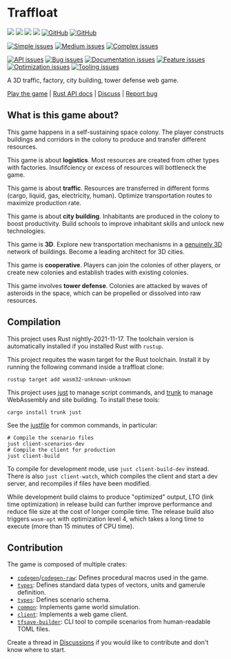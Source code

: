 # Traffloat

[![](https://github.com/traffloat/traffloat/actions/workflows/ci.yml/badge.svg?branch=master)](https://github.com/traffloat/traffloat/actions/workflows/ci.yml)
[![](https://github.com/traffloat/traffloat/actions/workflows/client.yml/badge.svg?branch=master)](https://traffloat.github.io/master)
[![](https://github.com/traffloat/traffloat/actions/workflows/docs.yml/badge.svg?branch=master)](https://traffloat.github.io/api/master/traffloat)
[![](http://img.shields.io/badge/tech-stack-0690fa.svg?style=flat)](https://stackshare.io/sof3/traffloat)
[![GitHub](https://img.shields.io/github/last-commit/traffloat/traffloat)](https://github.com/traffloat/traffloat)
[![GitHub](https://img.shields.io/github/stars/traffloat/traffloat?style=social)](https://github.com/traffloat/traffloat)

[![Simple issues](https://img.shields.io/github/issues/traffloat/traffloat/D:%20Simple)](https://github.com/traffloat/traffloat/issues?q=is%3Aissue+is%3Aopen+label%3A%22D%3A+Simple%22)
[![Medium issues](https://img.shields.io/github/issues/traffloat/traffloat/D:%20Medium)](https://github.com/traffloat/traffloat/issues?q=is%3Aissue+is%3Aopen+label%3A%22D%3A+Medium%22)
[![Complex issues](https://img.shields.io/github/issues/traffloat/traffloat/D:%20Complex)](https://github.com/traffloat/traffloat/issues?q=is%3Aissue+is%3Aopen+label%3A%22D%3A+Complex%22)

[![API issues](https://img.shields.io/github/issues/traffloat/traffloat/G:%20API)](https://github.com/traffloat/traffloat/issues?q=is%3Aissue+is%3Aopen+label%3A%22G%3A+API%22)
[![Bug issues](https://img.shields.io/github/issues/traffloat/traffloat/G:%20Bug)](https://github.com/traffloat/traffloat/issues?q=is%3Aissue+is%3Aopen+label%3A%22G%3A+Bug%22)
[![Documentation issues](https://img.shields.io/github/issues/traffloat/traffloat/G:%20Documentation)](https://github.com/traffloat/traffloat/issues?q=is%3Aissue+is%3Aopen+label%3A%22G%3A+Documentation%22)
[![Feature issues](https://img.shields.io/github/issues/traffloat/traffloat/G:%20Feature)](https://github.com/traffloat/traffloat/issues?q=is%3Aissue+is%3Aopen+label%3A%22G%3A+Feature%22)
[![Optimization issues](https://img.shields.io/github/issues/traffloat/traffloat/G:%20Optimization)](https://github.com/traffloat/traffloat/issues?q=is%3Aissue+is%3Aopen+label%3A%22G%3A+Optimization%22)
[![Tooling issues](https://img.shields.io/github/issues/traffloat/traffloat/G:%20Tooling)](https://github.com/traffloat/traffloat/issues?q=is%3Aissue+is%3Aopen+label%3A%22G%3A+Tooling%22)

A 3D traffic, factory, city building, tower defense web game.

[Play the game](https://traffloat.github.io/master/) \|
[Rust API docs](https://traffloat.github.io/api/master/) \|
[Discuss](https://github.com/traffloat/traffloat/discussions) \|
[Report bug](https://github.com/traffloat/traffloat/issues)

## What is this game about?
This game happens in a self-sustaining space colony.
The player constructs buildings and corridors in the colony
to produce and transfer different resources.

This game is about **logistics**.
Most resources are created from other types with factories.
Insufifciency or excess of resources will bottleneck the game.

This game is about **traffic**.
Resources are transferred in different forms (cargo, liquid, gas, electricity, human).
Optimize transportation routes to maximize production rate.

This game is about **city building**.
Inhabitants are produced in the colony to boost productivity.
Build schools to improve inhabitant skills and unlock new technologies.

This game is **3D**.
Explore new transportation mechanisms in a
[genuinely 3D][tvtropes-2d-space] network of buildings.
Become a leading architect for 3D cities.

  [tvtropes-2d-space]: https://tvtropes.org/pmwiki/pmwiki.php/Main/TwoDSpace

This game is **cooperative**.
Players can join the colonies of other players,
or create new colonies and establish trades with existing colonies.

This game involves **tower defense**.
Colonies are attacked by waves of asteroids in the space,
which can be propelled or dissolved into raw resources.

## Compilation
This project uses Rust nightly-2021-11-17.
The toolchain version is automatically installed
if you installed Rust with `rustup`.

This project requites the wasm target for the Rust toolchain.
Install it by running the following command inside a traffloat clone:

```shell
rustup target add wasm32-unknown-unknown
```

This project uses [just](https://github.com/casey/just)
to manage script commands,
and [trunk](https://github.com/thedood/trunk)
to manage WebAssembly and site building.
To install these tools:

```shell
cargo install trunk just
```

See the [justfile](justfile) for common commands, in particular:

```shell
# Compile the scenario files
just client-scenarios-dev
# Compile the client for production
just client-build
```

To compile for development mode, use `just client-build-dev` instead.
There is also `just client-watch`,
which compiles the client and start a dev server,
and recompiles if files have been modified.

While development build claims to produce "optimized" output,
LTO (link time optimization) in release build
can further improve performance and reduce file size
at the cost of longer compile time.
The release build also triggers `wasm-opt`
with optimization level 4, which takes a long time to execute
(more than 15 minutes of CPU time).

## Contribution
The game is composed of multiple crates:

- [`codegen`](./codegen)/[`codegen-raw`](./codegen-raw): Defines procedural macros used in the game.
- [`types`](./types): Defines standard data types of vectors, units and gamerule definition.
- [`types`](./def): Defines scenario schema.
- [`common`](./common): Implements game world simulation.
- [`client`](./client): Implements a web game client.
- [`tfsave-builder`](./tfsave-builder): CLI tool to compile scenarios from human-readable TOML files.

Create a thread in [Discussions](https://github.com/traffloat/traffloat/discussions)
if you would like to contribute and don't know where to start.
